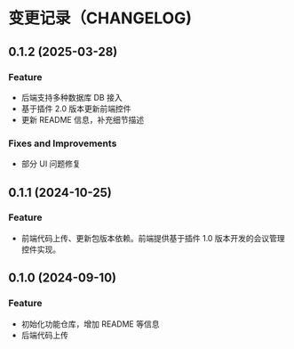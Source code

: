 # 变更记录（CHANGELOG)

## 0.1.2 (2025-03-28)

### Feature

- 后端支持多种数据库 DB 接入
- 基于插件 2.0 版本更新前端控件
- 更新 README 信息，补充细节描述

### Fixes and Improvements

- 部分 UI 问题修复

## 0.1.1 (2024-10-25)

### Feature

- 前端代码上传、更新包版本依赖。前端提供基于插件 1.0 版本开发的会议管理控件实现。

## 0.1.0 (2024-09-10)

### Feature

- 初始化功能仓库，增加 README 等信息
- 后端代码上传
